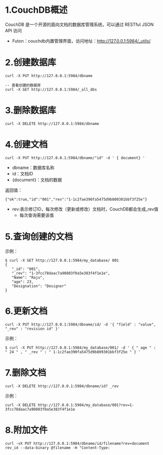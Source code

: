 # 1.CouchDB概述
CouchDB 是一个开源的面向文档的数据库管理系统，可以通过 RESTful JSON API 访问
- Futon：couchdb内置管理界面，访问地址：http://127.0.0.1:5984/_utils/

# 2.创建数据库
```
curl -X PUT http://127.0.0.1:5984/dbname
```
```
-- 查看创建的数据库
curl -X GET http://127.0.0.1:5984/_all_dbs
```

# 3.删除数据库
```
curl -X DELETE http://127.0.0.1:5984/dbname
```

# 4.创建文档
```
curl -X PUT http://127.0.0.1:5984/dbname/"id" -d ' { document} '
```
- dbname：数据库名称
- id：文档ID
- {document}：文档的数据

返回值：
```
{"ok":true,"id":"001","rev":"1-1c2fae390fa5475d9b809301bbf3f25e"}
```
- rev:表示修订ID，每次修改（更新或修改）文档时，CouchDB都会生成_rev值
    - 每次查询需要该值

# 5.查询创建的文档
示例：
```
$ curl -X GET http://127.0.0.1:5984/my_database/ 001
{
   "_id": "001",
   "_rev": "1-3fcc78daac7a90803f0a5e383f4f1e1e",
   "Name": "Raju",
   "age": 23,
   "Designation": "Designer"
}
```

# 6.更新文档
```
curl -X PUT http://127.0.0.1:5984/dbname/id/ -d '{ "field" : "value", "_rev" : "revision id" }'
```
示例：
```
$ curl -X PUT http://127.0.0.1:5984/my_database/001/ -d ' { " age " : " 24 " , " _rev " : " 1-1c2fae390fa5475d9b809301bbf3f25e " } '
```

# 7.删除文档
```
curl -X DELETE http://127.0.0.1:5984/dbname/id? _rev
```
示例：
```
curl -X DELETE http://127.0.0.1:5984/my_database/001?rev=1-3fcc78daac7a90803f0a5e383f4f1e1e
```

# 8.附加文件
```
curl -vX PUT http://127.0.0.1:5984/dbname/id/filename?rev=document rev_id --data-binary @filename -H "Content-Type:
```



